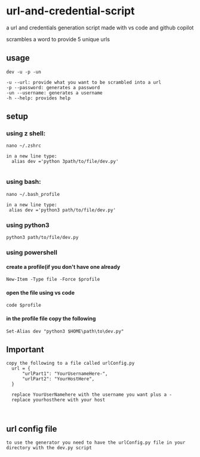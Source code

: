 # url-and-credential-script



a url and credentials generation script made with vs code and github copilot

scrambles a word to provide 5 unique urls


 ## usage
 
 ```
 dev -u -p -un
 
 -u --url: provide what you want to be scrambled into a url
 -p --password: generates a password
 -un --username: generates a username
 -h --help: provides help
 ```
 
## setup

### using z shell:
```
nano ~/.zshrc

in a new line type:
  alias dev ='python 3path/to/file/dev.py'
 
 ```
 
 ### using bash:
 
 ```
 nano ~/.bash_profile
 
 in a new line type:
  alias dev ='python3 path/to/file/dev.py'
 
 ```
 
 ### using python3
```
python3 path/to/file/dev.py
```
### using powershell
#### create a profile(if you don't have one already
```
New-Item -Type file -Force $profile
```
#### open the file using vs code
```
code $profile
```
#### in the profile file copy the following
```
Set-Alias dev "python3 $HOME\path\to\dev.py"
```


 ## Important
```
copy the following to a file called urlConfig.py
  url = {
      "urlPart1": "YourUsernameHere-",
      "urlPart2": "YourHostHere",
  }
  
  replace YourUserNamehere with the username you want plus a -
  replace yourhosthere with your host
  


``` 
 ## url config file
 ```
 to use the generator you need to have the urlConfig.py file in your directory with the dev.py script
 
 ```


